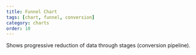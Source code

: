 ```yaml
---
title: Funnel Chart
tags: [chart, funnel, conversion]
category: charts
order: 10
---
```

Shows progressive reduction of data through stages (conversion pipeline).
